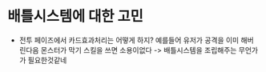 # 배틀시스템에 대한 고민 
- 전투 페이즈에서 카드효과처리는 어떻게 하지? 
예를들어 유저가 공격을 이미 해버린다음 몬스터가 막기 스킬을 쓰면 소용이없다 
-> 배틀시스템을 조립해주는 무언가가 필요한것같네